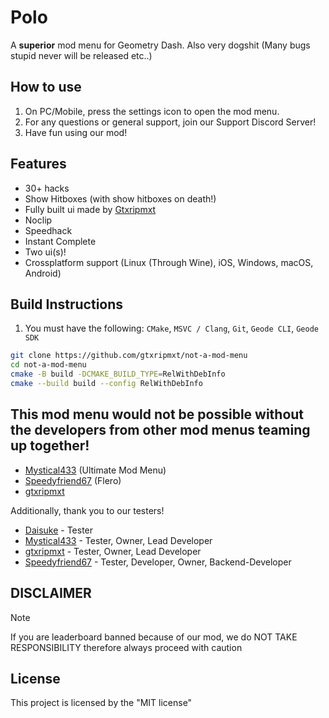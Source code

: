 # Polo
A **superior** mod menu for Geometry Dash.
Also very dogshit (Many bugs stupid never will be released etc..)

## How to use
1. On PC/Mobile, press the settings icon to open the mod menu.
2. For any questions or general support, join our Support Discord Server!
3. Have fun using our mod!

## Features
- 30+ hacks
- Show Hitboxes (with show hitboxes on death!)
- Fully built ui made by [Gtxripmxt](https://github.com/gtxripmxt)
- Noclip
- Speedhack
- Instant Complete
- Two ui(s)!
- Crossplatform support (Linux (Through Wine), iOS, Windows, macOS, Android)

## Build Instructions
1. You must have the following: `CMake`, `MSVC / Clang`, `Git`, `Geode CLI`, `Geode SDK`
```bash
git clone https://github.com/gtxripmxt/not-a-mod-menu
cd not-a-mod-menu
cmake -B build -DCMAKE_BUILD_TYPE=RelWithDebInfo
cmake --build build --config RelWithDebInfo
```

## This mod menu would not be possible without the developers from other mod menus teaming up together!

- [Mystical433](https://github.com/mystical2090) (Ultimate Mod Menu)
- [Speedyfriend67](https://github.com/speedyfriend67) (Flero)
- [gtxripmxt](https://github.com/gtxripmxt)

Additionally, thank you to our testers!
- [Daisuke](https://github.com/daisuke1227
  ) - Tester
- [Mystical433](https://github.com/mystical2090) - Tester, Owner, Lead Developer
- [gtxripmxt](https://github.com/gtxripmxt) - Tester, Owner, Lead Developer
- [Speedyfriend67](https://github.com/speedyfriend67) - Tester, Developer, Owner, Backend-Developer

## DISCLAIMER
> [!NOTE]
> If you are leaderboard banned because of our mod, we do NOT TAKE RESPONSIBILITY
> therefore always proceed with caution

## License
This project is licensed by the "MIT license"
